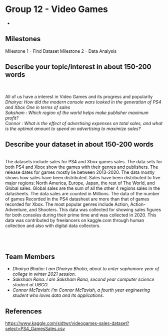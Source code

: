 # Group 12 - Video Games

-

## Milestones

Milestone 1 - Find Dataset
Milestone 2 - Data Analysis
## Describe your topic/interest in about 150-200 words

<br>

All of us have a interest in Video Games and its progress and popularity
*Dhairya: How did the modern  console wars looked in the generation of PS4 and Xbox One in terms of sales*  <br/>
*Saksham : Which region of the world helps make publisher maximum profit?*  <br/>
*Connor :  What is the effect of advertising expenses on total sales, and what is the optimal amount to spend on advertising to maximize sales?*
<br>

## Describe your dataset in about 150-200 words

<br/>
The datasets include sales for PS4 and Xbox games sales. The data sets for both PS4 and Xbox show the games with their genres and publishers. The release dates for games mostly lie between 2013-2020. The data mostly shows how sales have been distributed. Sales have been distributed to five major regions: North America, Europe, Japan, the rest of The World, and Global sales. Global sales are the sum of all the other 4 regions sales in the datasheets. The data sales are counted in Millions. The data of the number of games Recorded in the PS4 datasheet are more than that of games recorded for Xbox. The most popular genres include Action, Action-Adventure, and Shooters. This data was collected for showing sales figures for both consoles during their prime time and was collected in 2020. This data was contributed by freelancers on kaggle.com through human collection and also with digital data collectors.

<br><br>

## Team Members

- *Dhairya Bhatia: I am Dhairya Bhatia, about to enter sophomore year of college in  winter 2021 session.*
- *Saksham Rana: I am Saksham Rana, second year computer science student at UBCO.*  
- *Connor McTavish: I’m Connor McTavish, a fourth year engineering student who loves data and its applications.*

## References

<https://www.kaggle.com/sidtwr/videogames-sales-dataset?select=PS4_GamesSales.csv>
